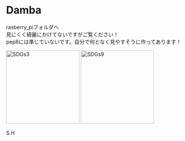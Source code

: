 # Damba

rasberry_piフォルダへ  
見にくく綺麗にかけてないですがご覧ください！  
pep8には準じていないです。自分で何となく見やすそうに作ってあります！  

<img width="200" alt="SDGs3" src="https://www.unic.or.jp/files/sdg_icon_03_ja_2.pdf">
<img width="200" alt="SDGs9" src="https://www.unic.or.jp/files/sdg_icon_09_ja_2.pdf">

S.H
